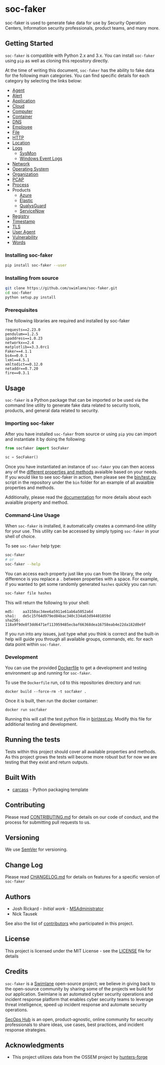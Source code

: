 # soc-faker

soc-faker is used to generate fake data for use by Security Operation Centers, Information security professionals, product teams, and many more.

## Getting Started

`soc-faker` is compatible with Python 2.x and 3.x.  You can install `soc-faker` using `pip` as well as cloning this repository directly.

At the time of writing this document, `soc-faker` has the ability to fake data for the following main categories.  You can find specific details for each category by selecting the links below:

* [Agent](docs/source/faker/agent.md)
* [Alert](docs/source/faker/alert.md)
* [Application](docs/source/faker/application.md)
* [Cloud](docs/source/faker/cloud.md)
* [Computer](docs/source/faker/computer.md)
* [Container](docs/source/faker/container.md)
* [DNS](docs/source/faker/dns.md)
* [Employee](docs/source/faker/employee.md)
* [File](docs/source/faker/file.md)
* [HTTP](docs/source/faker/http.md)
* [Location](docs/source/faker/location.md)
* [Logs](docs/source/faker/logs.md)
    * [SysMon](docs/source/faker/sysmon.md)
    * [Windows Event Logs](docs/source/faker/eventlog.md)
* [Network](docs/source/faker/network.md)
* [Operating System](docs/source/faker/operating_system.md)
* [Organization](docs/source/faker/organization.md)
* [PCAP](docs/source/faker/pcap.md)
* [Process](docs/source/faker/process.md)
* Products
    * [Azure](docs/source/faker/azure.md)
    * [Elastic](docs/source/faker/elastic.md)
    * [QualysGuard](docs/source/faker/qualysguard.md)
    * [ServiceNow](docs/source/faker/servicenow.md)
* [Registry](docs/source/faker/registry.md)
* [Timestamp](docs/source/faker/timestamp.md)
* [TLS](docs/source/faker/tls.md)
* [User Agent](docs/source/faker/useragent.md)
* [Vulnerability](docs/source/faker/vulnerability)
* [Words](docs/source/faker/words.md)


### Installing soc-faker

```bash
pip install soc-faker --user
```

### Installing from source

```bash
git clone https://github.com/swimlane/soc-faker.git
cd soc-faker
python setup.py install
```

### Prerequisites

The following libraries are required and installed by soc-faker

```
requests==2.23.0
pendulum==1.2.5
ipaddress==1.0.23
networkx==2.4
matplotlib==3.3.0rc1
Faker==4.1.1
bs4==0.0.1
lxml==4.5.1
xmltodict==0.12.0
netaddr==0.7.20
fire==0.3.1
```

## Usage

`soc-faker` is a Python package that can be imported or be used via the command line utility to generate fake data related to security tools, products, and general data related to security.

### Importing soc-faker

After you have installed `soc-faker` from source or using `pip` you can import and instantiate it by doing the following:

```python
from socfaker import SocFaker

sc = SocFaker()
```

Once you have instantiated an instance of `soc-faker` you can then access any of the [different properties and methods](docs/source/index.md) avaialble based on your needs. If you would like to see soc-faker in action, then please see the [bin/test.py](bin/test.py) script in the repository under the `bin` folder for an example of all avaialble properties and methods.

Additionally, please read the [documentation](docs/source/index.md) for more details about each avaialble property and method.

### Command-Line Usage

When `soc-faker` is installed, it automatically creates a command-line utility for your use.  This utility can be accessed by simply typing `soc-faker` in your shell of choice.  

To see `soc-faker` help type:

```bash
soc-faker
# or
soc-faker --help
```

You can access each property just like you can from the library, the only difference is you replace a `.` between properties with a space.  For example, if you wanted to get some randomly generated `hashes` quickly you can run:

```bash
soc-faker file hashes
```

This will return the following to your shell:


```output
md5:    aa3150ac34ee6a5911e61ab6a5052a6d
sha1:   de5c15f64d979ed84bac340c334a63d94401059d
sha256: 118a9f9de8f3dd6471ef113959485ecbaf66368dea16758eab4e22da182d0e9f
```

If you run into any issues, just type what you think is correct and the built-in help will guide you through all available groups, commands, etc. for each data point within `soc-faker`.

### Development

You can use the provided [Dockerfile](Dockerfile) to get a development and testing environment up and running for `soc-faker`.

To use the `Dockerfile` run, cd to this repositories directory and run:

```
docker build --force-rm -t socfaker .
```

Once it is built, then run the docker container:

```
docker run socfaker
```

Running this will call the test python file in [bin\test.py](bin\test.py).  Modify this file for additional testing and development.


## Running the tests

Tests within this project should cover all available properties and methods.  As this project grows the tests will become more robust but for now we are testing that they exist and return outputs.

## Built With

* [carcass](https://github.com/MSAdministrator/carcass) - Python packaging template

## Contributing

Please read [CONTRIBUTING.md](CONTRIBUTING.md) for details on our code of conduct, and the process for submitting pull requests to us.

## Versioning

We use [SemVer](http://semver.org/) for versioning. 

## Change Log

Please read [CHANGELOG.md](CHANGELOG.md) for details on features for a specific version of `soc-faker`

## Authors

* Josh Rickard - *Initial work* - [MSAdministrator](https://github.com/msadministrator)
* Nick Tausek

See also the list of [contributors](https://github.com/{github_username}/{package_name}/contributors) who participated in this project.

## License

This project is licensed under the MIT License - see the [LICENSE](LICENSE.md) file for details

## Credits

`soc-faker` is a [Swimlane](https://swimlane.com) open-source project; we believe in giving back to the open-source community by sharing some of the projects we build for our application. Swimlane is an automated cyber security operations and incident response platform that enables cyber security teams to leverage threat intelligence, speed up incident response and automate security operations.

[SecOps Hub](https://secopshub.com) is an open, product-agnostic, online community for security professionals to share ideas, use cases, best practices, and incident response strategies.

## Acknowledgments

* This project utilizes data from the OSSEM project by [hunters-forge](https://github.com/hunters-forge/OSSEM)
